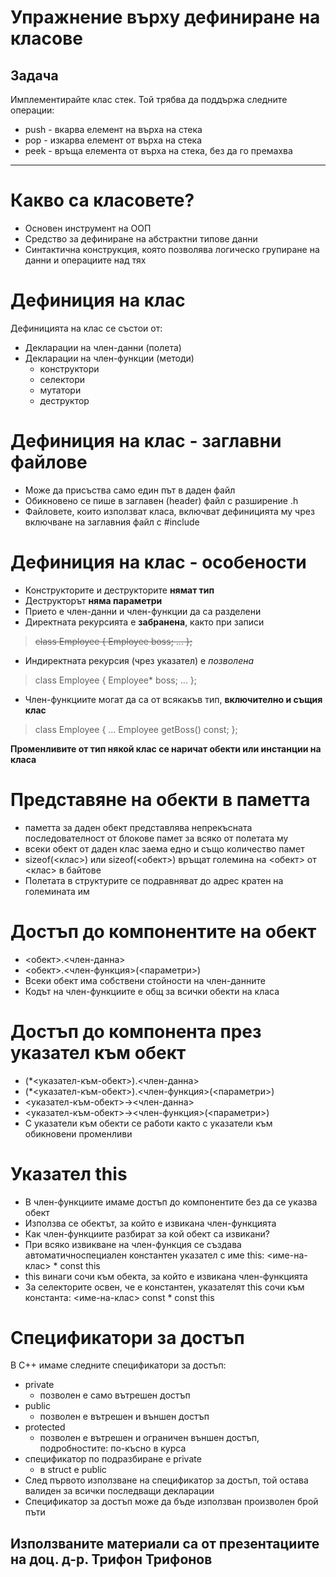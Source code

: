 # Упражнение върху дефиниране на класове

## Задача
Имплементирайте клас стек. Той трябва да поддържа следните операции:
- push - вкарва елемент на върха на стека
- pop - изкарва елемент от върха на стека
- peek - връща елемента от върха на стека, без да го премахва


----------
# Какво са класовете?  
- Основен инструмент на ООП  
- Средство за дефиниране на абстрактни типове данни  
- Синтактична конструкция, която позволява логическо групиране на данни и операциите над тях  

# Дефиниция на клас
Дефиницията на клас се състои от:  
- Декларации на член-данни (полета)
- Декларации на член-функции (методи)
  - конструктори
  - селектори
  - мутатори
  - деструктор
  
# Дефиниция на клас - заглавни файлове  
- Може да присъства само един път в даден файл
- Обикновено се пише в заглавен (header) файл с разширение .h
- Файловете, които използват класа, включват дефиницията му чрез включване на заглавния файл с #include

# Дефиниция на клас - особености  
- Конструкторите и деструкторите **нямат тип**
- Деструкторът **няма параметри**
- Прието е член-данни и член-функции да са разделени
- Директната рекурсията е **забранена**, както при записи
> ~~class Employee { Employee boss; ... };~~
- Индиректната рекурсия (чрез указател) е *позволена*
> class Employee { Employee* boss; ... };
- Член-функциите могат да са от всякакъв тип, **включително и същия клас**
> class Employee { ... Employee getBoss() const; };

**Променливите от тип някой клас се наричат обекти или инстанции на класа**

# Представяне на обекти в паметта
- паметта за даден обект представлява непрекъсната последователност от блокове памет за всяко от полетата му
- всеки обект от даден клас заема едно и също количество памет
- sizeof(<клас>) или sizeof(<обект>) връщат големина на <обект> от <клас> в байтове
- Полетата в структурите се подравняват до адрес кратен на големината им 

# Достъп до компонентите на обект
- <обект>.<член-данна>
- <обект>.<член-функция>(<параметри>)
- Всеки обект има собствени стойности на член-данните
- Кодът на член-функциите е общ за всички обекти на класа

# Достъп до компонента през указател към обект
- (*<указател-към-обект>).<член-данна>
- (*<указател-към-обект>).<член-функция>(<параметри>)
- <указател-към-обект>-><член-данна>
- <указател-към-обект>-><член-функция>(<параметри>)
- С указатели към обекти се работи както с указатели към обикновени променливи

# Указател this
- В член-функциите имаме достъп до компонентите без да се указва обект
- Използва се обектът, за който е извикана член-функцията
- Как член-функциите разбират за кой обект са извикани?
- При всяко извикване на член-функция се създава автоматичноспециален константен указател с име this: <име-на-клас> * const this
- this винаги сочи към обекта, за който е извикана член-функцията
- За селекторите освен, че е константен, указателят this сочи към константа: <име-на-клас> const * const this

# Спецификатори за достъп
В C++ имаме следните спецификатори за достъп:
- private
  - позволен е само вътрешен достъп
- public
  - позволен е вътрешен и външен достъп
- protected
   - позволен е вътрешен и ограничен външен достъп, подробностите: по-късно в курса
- спецификатор по подразбиране е private
  - в struct е public
- След първото използване на спецификатор за достъп, той остава валиден за всички последващи декларации
- Спецификатор за достъп може да бъде използван произволен брой пъти


## **Използваните материали са от презентациите на доц. д-р. Трифон Трифонов**
